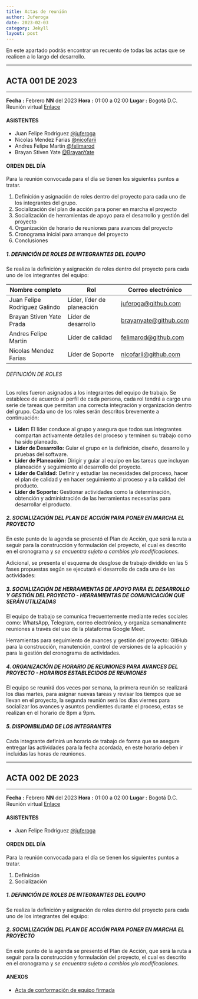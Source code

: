 ```yaml
---
title: Actas de reunión
author: Juferoga
date: 2023-02-03
category: Jekyll
layout: post
---
```


En este apartado podrás encontrar un recuento de todas las actas que se realicen a lo largo del desarrollo.

---
## ACTA 001 DE 2023
---

**Fecha :** Febrero __NN__ del 2023
**Hora :** 01:00 a 02:00
**Lugar :** Bogotá D.C. Reunión virtual [Enlace](https://meet.jit.si/whatever)

#### ASISTENTES

- Juan Felipe Rodríguez [@juferoga](https://github.com/juferoga)
- Nicolas Mendez Farias [@nicofarii](https://github.com/nicofarii)
- Andres Felipe Martin [@felimarod](https://github.com/felimarod)
- Brayan Stiven Yate [@BrayanYate](https://github.com/BrayanYate)

#### ORDEN DEL DÍA

Para la reunión convocada para el día se tienen los siguientes puntos a tratar.

  1. Definición y asignación de roles dentro del proyecto para cada uno de los integrantes del grupo.
  2. Socialización del plan de acción para poner en marcha el proyecto
  3. Socialización de herramientas de apoyo para el desarrollo y gestión del proyecto
  4. Organización de horario de reuniones para avances del proyecto
  5. Cronograma inicial para arranque del proyecto
  6. Conclusiones

##### 1. DEFINICIÓN DE ROLES DE INTEGRANTES DEL EQUIPO

Se realiza la definición y asignación de roles dentro del proyecto para cada uno de los integrantes del equipo:

Nombre completo               | Rol                            | Correo electrónico
----------------------------- | -------------------------------|---------------------
Juan Felipe Rodriguez Galindo | Líder, líder de planeación     | juferoga@github.com
Brayan Stiven Yate Prada      | Líder de desarrollo            | brayanyate@github.com
Andres Felipe Martin          | Líder de calidad               | felimarod@github.com
Nicolas Mendez Farias         | Líder de Soporte               | nicofarii@github.com

###### DEFINICIÓN DE ROLES

Los roles fueron asignados a los integrantes del equipo de trabajo. Se establece de acuerdo al perfil   de   cada   persona, cada rol tendrá a cargo una serie de tareas   que   permitan   una correcta integración y organización dentro del grupo. Cada uno de los roles serán descritos brevemente a continuación:

* **Líder:** El líder conduce al grupo y asegura que todos sus integrantes compartan activamente detalles del proceso y terminen su trabajo como ha sido planeado.
* **Líder de Desarrollo:** Guiar el grupo en la definición, diseño, desarrollo y pruebas del software.
* **Líder de Planeación:** Dirigir y guiar al equipo en las tareas que incluyan planeación y seguimiento al desarrollo del proyecto.
* **Líder de Calidad:** Definir y estudiar las necesidades del proceso, hacer el plan de calidad y en hacer seguimiento al proceso y a la calidad del producto.
* **Líder de Soporte:** Gestionar actividades como la determinación, obtención y administración de las herramientas necesarias para desarrollar el producto.

##### 2. SOCIALIZACIÓN DEL PLAN DE ACCIÓN PARA PONER EN MARCHA EL PROYECTO

En este punto de la agenda se presentó el Plan de Acción, que será la ruta a seguir para la construcción y formulación del proyecto, el cual es descrito en el cronograma y *se encuentra sujeto a cambios y/o modificaciones.*

Adicional, se presenta el esquema de desglose de trabajo dividido en las 5 fases propuestas según se ejecutará el desarrollo de cada una de las actividades:

##### 3. SOCIALIZACIÓN DE HERRAMIENTAS DE APOYO PARA EL DESARROLLO Y GESTIÓN DEL PROYECTO - HERRAMIENTAS DE COMUNICACIÓN QUE SERÁN UTILIZADAS

El equipo de trabajo se comunica frecuentemente mediante redes sociales como: WhatsApp, Telegram, correo electrónico, y organiza semanalmente reuniones a través del uso de la plataforma Google Meet.

Herramientas para seguimiento de avances y gestión del proyecto: GitHub para la construcción, manutención, control de versiones de la aplicación y para la gestión del cronograma de actividades.

##### 4. ORGANIZACIÓN DE HORARIO DE REUNIONES PARA AVANCES DEL PROYECTO - HORARIOS ESTABLECIDOS DE REUNIONES  

El equipo se reunirá dos veces por semana, la primera reunión se realizará los días martes, para asignar nuevas tareas y revisar los tiempos que se llevan en el proyecto, la segunda reunión será los días viernes para socializar los avances y asuntos pendientes durante el proceso, estas se realizan en el horario de 8pm a 9pm.

##### 5. DISPONIBILIDAD DE LOS INTEGRANTES

Cada integrante definirá un horario de trabajo de forma que se asegure entregar las actividades para la fecha acordada, en este horario deben ir incluidas las horas de reuniones.


---
## ACTA 002 DE 2023
---

**Fecha :** Febrero __NN__ del 2023
**Hora :** 01:00 a 02:00
**Lugar :** Bogotá D.C. Reunión virtual [Enlace](https://meet.jit.si/whatever)

#### ASISTENTES

- Juan Felipe Rodríguez [@juferoga](https://github.com/juferoga)

#### ORDEN DEL DÍA

Para la reunión convocada para el día se tienen los siguientes puntos a tratar.

  1. Definición 
  2. Socialización 

##### 1. DEFINICIÓN DE ROLES DE INTEGRANTES DEL EQUIPO

Se realiza la definición y asignación de roles dentro del proyecto para cada uno de los integrantes del equipo:

##### 2. SOCIALIZACIÓN DEL PLAN DE ACCIÓN PARA PONER EN MARCHA EL PROYECTO

En este punto de la agenda se presentó el Plan de Acción, que será la ruta a seguir para la construcción y formulación del proyecto, el cual es descrito en el cronograma y *se encuentra sujeto a cambios y/o modificaciones.*

#### ANEXOS

- [Acta de conformación de equipo firmada]()
